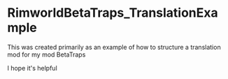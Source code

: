 # RimworldBetaTraps_TranslationExample

This was created primarily as an example of how to structure a translation mod for my mod BetaTraps

I hope it's helpful
